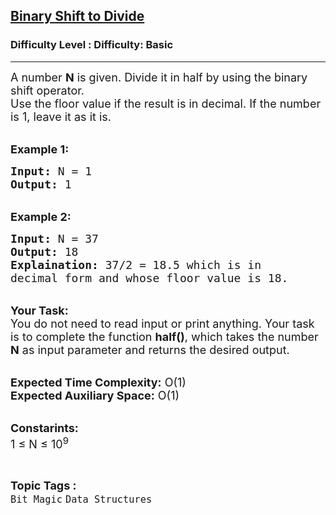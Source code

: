 <h2><a href="https://www.geeksforgeeks.org/problems/find-out-the-team0025/1?page=1&category=Bit%20Magic&difficulty=School,Basic&status=unsolved&sortBy=submissions">Binary Shift to Divide</a></h2><h3>Difficulty Level : Difficulty: Basic</h3><hr><div class="problems_problem_content__Xm_eO"><p><span style="font-size:18px">A number <strong>N</strong> is given. Divide it in half by&nbsp;using the binary shift operator.<br>
Use the floor value if the result is in decimal.&nbsp;If the number is 1,&nbsp;leave it as it is.</span></p>

<p><br>
<strong><span style="font-size:18px">Example 1:</span></strong></p>

<pre><span style="font-size:18px"><strong>Input:</strong> N = 1
<strong>Output:</strong> 1
</span></pre>

<p><br>
<strong><span style="font-size:18px">Example 2:</span></strong></p>

<pre><span style="font-size:18px"><strong>Input:</strong> N = 37
<strong>Output:</strong> 18
<strong>Explaination:</strong> 37/2 = 18.5 which is in 
decimal form and whose floor value is 18.</span></pre>

<p><br>
<span style="font-size:18px"><strong>Your Task:</strong><br>
You do not need to read input or print anything. Your task is to complete the function <strong>half()</strong>, which takes the number <strong>N</strong> as input parameter and returns the desired output.</span></p>

<p><br>
<span style="font-size:18px"><strong>Expected Time Complexity:</strong> O(1)<br>
<strong>Expected Auxiliary Space:</strong> O(1)</span></p>

<p><br>
<span style="font-size:18px"><strong>Constarints:</strong><br>
1 ≤&nbsp;N ≤&nbsp;10<sup>9</sup></span></p>
</div><br><p><span style=font-size:18px><strong>Topic Tags : </strong><br><code>Bit Magic</code>&nbsp;<code>Data Structures</code>&nbsp;